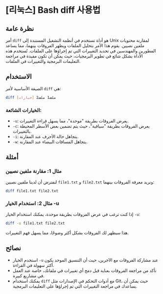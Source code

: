 # [리눅스] Bash diff 사용법

## نظرة عامة
أمر `diff` هو أداة تستخدم في أنظمة التشغيل المستندة إلى Unix لمقارنة محتويات ملفين نصيين. يقوم هذا الأمر بتحليل الملفات ويظهر الفروقات بينهما، مما يساعد المطورين والمهندسين في تحديد التغييرات التي تم إجراؤها على الملفات. تُستخدم هذه الأداة بشكل شائع في تطوير البرمجيات، حيث يمكن أن تكون مفيدة في مراجعة التعليمات البرمجية والتغييرات في الملفات.

## الاستخدام
الصيغة الأساسية لأمر `diff` هي:

```bash
diff [خيارات] ملف1 ملف2
```

### الخيارات الشائعة:
- `-u`: يعرض الفروقات بطريقة "موحدة"، مما يسهل قراءة التغييرات.
- `-c`: يعرض الفروقات بطريقة "سياقية"، حيث يتم تضمين بعض الأسطر المحيطة بالتغييرات.
- `-i`: يتجاهل حالة الأحرف عند المقارنة.
- `-w`: يتجاهل المسافات البيضاء عند المقارنة.

## أمثلة
### مثال 1: مقارنة ملفين نصيين
لنفترض أن لدينا ملفين نصيين `file1.txt` و `file2.txt` ونريد معرفة الفروقات بينهما:

```bash
diff file1.txt file2.txt
```

### مثال 2: استخدام الخيار -u
إذا كنت ترغب في عرض الفروقات بطريقة موحدة، يمكنك استخدام الخيار `-u`:

```bash
diff -u file1.txt file2.txt
```

هذا سيظهر لك الفروقات بشكل أكثر وضوحًا، مما يسهل فهم التغييرات.

## نصائح
- استخدم الخيار `-u` عند مشاركة الفروقات مع الآخرين، حيث أن التنسيق الموحد يكون أكثر سهولة في القراءة.
- تأكد من مراجعة الفروقات بعناية قبل دمج أي تغييرات في ملفاتك، خاصة عند العمل في مشاريع كبيرة.
- يمكنك استخدام `diff` مع أدوات التحكم في الإصدارات مثل Git، حيث يمكن أن يساعدك في مراجعة التغييرات التي تم إجراؤها على التعليمات البرمجية.